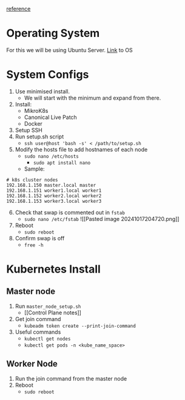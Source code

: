 [reference](https://cavecafe.medium.com/setup-homelab-kubernetes-cluster-cfc3acd4dca5)
# Operating System
For this we will be using Ubuntu Server.
[Link](https://ubuntu.com/download/server)  to OS
# System Configs
1. Use minimised install. 
	- We will start with the minimum and expand from there.
2. Install: 
	- MikroK8s
	- Canonical Live Patch
	- Docker
3. Setup SSH
4. Run setup.sh script
	- `ssh user@host 'bash -s' < /path/to/setup.sh` 
5. Modify the hosts file to add hostnames of each node
	- `sudo nano /etc/hosts`
		- `sudo apt install nano`
	- Sample:
```
# k8s cluster nodes  
192.168.1.150 master.local master  
192.168.1.151 worker1.local worker1  
192.168.1.152 worker2.local worker2  
192.168.1.153 worker3.local worker3
```
6. Check that swap is commented out in `fstab`
	- `sudo nano /etc/fstab`
![[Pasted image 20241017204720.png]]
7. Reboot
	- `sudo reboot`
8. Confirm swap is off
	- `free -h`
# Kubernetes Install
## Master node
1. Run `master_node_setup.sh`
	- [[Control Plane notes]]
2. Get join command
	- `kubeadm token create --print-join-command`
3. Useful commands
	- `kubectl get nodes`
	- `kubectl get pods -n <kube_name_space>`
## Worker Node
1. Run the join command from the master node
2. Reboot
	- `sudo reboot`
